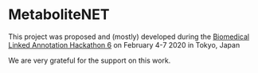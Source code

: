 # MetaboliteNET
This project was proposed and (mostly) developed during the [Biomedical Linked Annotation Hackathon 6](http://blah6.linkedannotation.org/) on February 4-7 2020 in Tokyo, Japan

We are very grateful for the support on this work.
